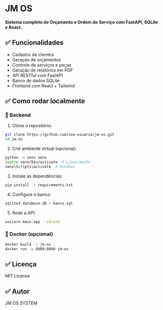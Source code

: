 
# JM OS

**Sistema completo de Orçamento e Ordem de Serviço com FastAPI, SQLite e React.**

## ✅ Funcionalidades

- Cadastro de clientes
- Geração de orçamentos
- Controle de serviços e peças
- Geração de relatórios em PDF
- API RESTful com FastAPI
- Banco de dados SQLite
- Frontend com React + Tailwind

## ✅ Como rodar localmente

### 🔧 Backend

1. Clone o repositório:

```bash
git clone https://github.com/seu-usuario/jm-os.git
cd jm-os
```

2. Crie ambiente virtual (opcional):

```bash
python -m venv venv
source venv/bin/activate  # Linux/macOS
venv\Scripts\activate  # Windows
```

3. Instale as dependências:

```bash
pip install -r requirements.txt
```

4. Configure o banco:

```bash
sqlite3 database.db < banco.sql
```

5. Rode a API:

```bash
uvicorn main:app --reload
```

### 🔧 Docker (opcional)

```bash
docker build -t jm-os .
docker run -p 8000:8000 jm-os
```

## ✅ Licença

MIT License

## ✅ Autor

JM OS SYSTEM

